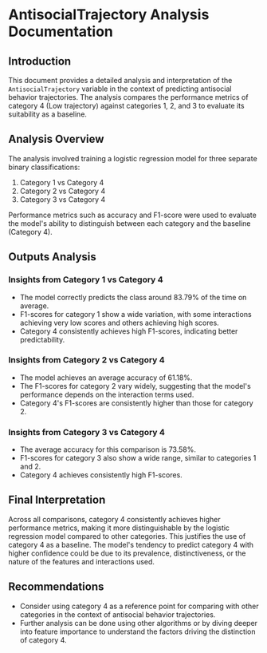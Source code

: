 
# AntisocialTrajectory Analysis Documentation

## Introduction
This document provides a detailed analysis and interpretation of the `AntisocialTrajectory` variable in the context of predicting antisocial behavior trajectories. The analysis compares the performance metrics of category 4 (Low trajectory) against categories 1, 2, and 3 to evaluate its suitability as a baseline.

## Analysis Overview
The analysis involved training a logistic regression model for three separate binary classifications:
1. Category 1 vs Category 4
2. Category 2 vs Category 4
3. Category 3 vs Category 4

Performance metrics such as accuracy and F1-score were used to evaluate the model's ability to distinguish between each category and the baseline (Category 4).

## Outputs Analysis

### Insights from Category 1 vs Category 4
- The model correctly predicts the class around 83.79% of the time on average.
- F1-scores for category 1 show a wide variation, with some interactions achieving very low scores and others achieving high scores.
- Category 4 consistently achieves high F1-scores, indicating better predictability.

### Insights from Category 2 vs Category 4
- The model achieves an average accuracy of 61.18%.
- The F1-scores for category 2 vary widely, suggesting that the model's performance depends on the interaction terms used.
- Category 4's F1-scores are consistently higher than those for category 2.

### Insights from Category 3 vs Category 4
- The average accuracy for this comparison is 73.58%.
- F1-scores for category 3 also show a wide range, similar to categories 1 and 2.
- Category 4 achieves consistently high F1-scores.

## Final Interpretation
Across all comparisons, category 4 consistently achieves higher performance metrics, making it more distinguishable by the logistic regression model compared to other categories. This justifies the use of category 4 as a baseline. The model's tendency to predict category 4 with higher confidence could be due to its prevalence, distinctiveness, or the nature of the features and interactions used.

## Recommendations
- Consider using category 4 as a reference point for comparing with other categories in the context of antisocial behavior trajectories.
- Further analysis can be done using other algorithms or by diving deeper into feature importance to understand the factors driving the distinction of category 4.
